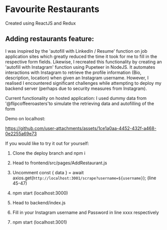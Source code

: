 # Favourite Restaurants
Created using ReactJS and Redux

## Adding restaurants feature:
I was inspired by the 'autofill with LinkedIn / Resume' function on job application sites which greatly reduced the time it took for me to fill in the respective form fields. Likewise, I recreated this functionality by creating an 'autofill with Instagram' function using Pupeteer in NodeJS. It automates interactions with Instagram to retrieve the profile information (Bio, description, location) when given an Instagram username. However, I realised I encountered significant challenges while attempting to deploy my backend server (perhaps due to security measures from Instagram).

Current functionality on hosted application:
I used dummy data from '@flipcoffeeroasters'to simulate the retrieving data and autofilling of the form

Demo on localhost:


https://github.com/user-attachments/assets/1ce1a0aa-4452-432f-a468-0e2255a69e73



If you would like to try it out for yourself:
1. Clone the deploy branch and npm i

2. Head to frontend/src/pages/AddRestaurant.js
3. Uncomment const { data } = await axios.get(`http://localhost:3001/scrape?username=${username}`); (line 45-47)
4. npm start (localhost:3000)

5. Head to backend/index.js 
6. Fill in your Instagram username and Password in line xxxx respectively
7. npm start (localhost:3001)

